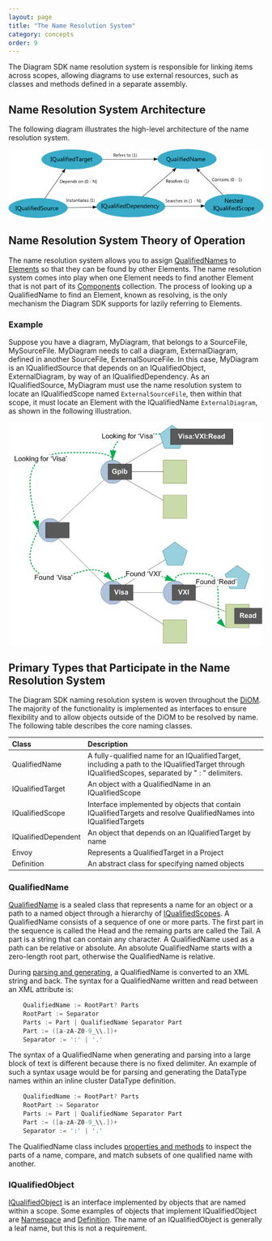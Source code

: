 ```yaml
---
layout: page
title: "The Name Resolution System"
category: concepts
order: 9
---
```


The Diagram SDK name resolution system is responsible for linking items across scopes, allowing diagrams to use external resources, such as classes and methods defined in a separate assembly.

## Name Resolution System Architecture

The following diagram illustrates the high-level architecture of the name resolution system.

![NamingRelationships]

## Name Resolution System Theory of Operation

The name resolution system allows you to assign [QualifiedNames][QualifiedNameRef] to [Elements][ElementRef] so that they can be found by other Elements. The name resolution system comes into play when one Element needs to find another Element that is not part of its [Components][ComponentConcept] collection. The process of looking up a QualifiedName to find an Element, known as resolving, is the only mechanism the Diagram SDK supports for lazily referring to Elements.

### Example

Suppose you have a diagram, MyDiagram, that belongs to a SourceFile, MySourceFile. MyDiagram needs to call a diagram, ExternalDiagram, defined in another SourceFile, ExternalSourceFile. In this case, MyDiagram is an IQualifiedSource that depends on an IQualifiedObject, ExternalDiagram, by way of an IQualifiedDependency. As an IQualifiedSource, MyDiagram must use the name resolution system to locate an IQualifiedScope named `ExternalSourceFile`, then within that scope, it must locate an Element with the IQualifiedName `ExternalDiagram`, as shown in the following illustration.

![NamingProcess]

## Primary Types that Participate in the Name Resolution System

The Diagram SDK naming resolution system is woven throughout the [DiOM][DiOMConcept]. The majority of the functionality is implemented as interfaces to ensure flexibility and to allow objects outside of the DiOM to be resolved by name. The following table describes the core naming classes.


| Class                 |Description
|:--------------------- |:------------------------------------------------------------------- |
| QualifiedName         | A fully-qualified name for an IQualifiedTarget, including a path to the IQualifiedTarget through IQualifiedScopes, separated by " : " delimiters. |
| IQualifiedTarget	    | An object with a QualifiedName in an IQualifiedScope                |
| IQualifiedScope	    | Interface implemented by objects that contain IQualifiedTargets and resolve QualifiedNames into IQualifiedTargets |
| IQualifiedDependent   | An object that depends on an IQualifiedTarget by name               |
| Envoy                 | Represents a QualifiedTarget in a Project                           |
| Definition	        | An abstract class for specifying named objects                      |

### QualifiedName

[QualifiedName][QualifiedNameRef] is a sealed class that represents a name for an object or a path to a named object through a hierarchy of [IQualifiedScopes][IQualifiedScopeRef]. A QualifiedName consists of a sequence of one or more parts. The first part in the sequence is called the Head and the remaing parts are called the Tail. A part is a string that can contain any character. A QualifiedName used as a path can be relative or absolute. An absolute QualifiedName starts with a zero-length root part, otherwise the QualifiedName is relative.

During [parsing and generating][Tutorial_Parsing], a QualifiedName is converted to an XML string and back. The syntax for a QualifiedName written and read between an XML attribute is:

```C#
	QualifiedName := RootPart? Parts
	RootPart := Separator
	Parts := Part | QualifiedName Separator Part
	Part := ([a-zA-Z0-9_\\.])+
	Separator := ':' | '.'
```

The syntax of a QualifiedName when generating and parsing into a large block of text is different because there is no fixed delimiter. An example of such a syntax usage would be for parsing and generating the DataType names within an inline cluster DataType definition.

```C#
	QualifiedName := RootPart? Parts
	RootPart := Separator
	Parts := Part | QualifiedName Separator Part
	Part := ([a-zA-Z0-9_\\.])+
	Separator := ':' | '.'
```

The QualifiedName class includes [properties and methods][PropertiesAndMethodsRef] to inspect the parts of a name, compare, and match subsets of one qualified name with another.

### IQualifiedObject

[IQualifiedObject][IQualifiedObjectRef] is an interface implemented by objects that are named within a scope. Some examples of objects that implement IQualifiedObject are [Namespace][NamespaceRef] and [Definition][DefinitionRef]. The name of an IQualifiedObject is generally a leaf name, but this is not a requirement.








[Tutorial_Parsing]: http://xgen.amer.corp.natinst.com/DiagramSDK/Tutorial_EnableSave.html

[ComponentConcept]: ../InProgress.html
[DiOMConcept]: ../InProgress.html



[DefinitionRef]: http://xgen.amer.corp.natinst.com/DiagramSDK/html/T_NationalInstruments_SourceModel_Modeling_Definition.htm
[ElementRef]: http://xgen.amer.corp.natinst.com/DiagramSDK/html/T_NationalInstruments_SourceModel_Modeling_Element.htm
[IQualifiedObjectRef]: http://xgen.amer.corp.natinst.com/DiagramSDK/html/T_NationalInstruments_SourceModel_Naming_IQualifiedObject.htm
[IQualifiedScopeRef]: http://xgen.amer.corp.natinst.com/DiagramSDK/html/T_NationalInstruments_SourceModel_Naming_IQualifiedScope.htm
[NamespaceRef]: http://xgen.amer.corp.natinst.com/DiagramSDK/html/T_NationalInstruments_SourceModel_Modeling_Namespace.htm
[PropertiesAndMethodsRef]: http://xgen.amer.corp.natinst.com/DiagramSDK/html/AllMembers_T_NationalInstruments_SourceModel_Naming_QualifiedName.htm	
[QualifiedNameRef]: http://xgen.amer.corp.natinst.com/DiagramSDK/html/T_NationalInstruments_SourceModel_Naming_QualifiedName.htm





[NamingProcess]: NamingProcess.png
[NamingRelationships]: NamingRelationships.png
